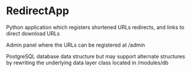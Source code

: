 # RedirectApp
Python application which registers shortened URLs redirects, and links to direct download URLs

Admin panel where the URLs can be registered at /admin

PostgreSQL database data structure but may support alternate structures by rewriting the underlying data layer class located in /modules/db
